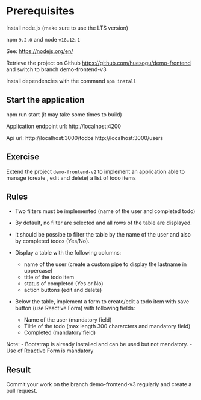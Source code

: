 # Prerequisites

Install node.js (make sure to use the LTS version)

npm `9.2.0` and node `v18.12.1`

See: https://nodejs.org/en/

Retrieve the project on Github https://github.com/huesogu/demo-frontend and switch to branch demo-frontend-v3

Install dependencies with the command `npm install`


## Start the application

npm run start (it may take some times to build)

Application endpoint url: 
	http://localhost:4200

Api url:
	http://localhost:3000/todos
	http://localhost:3000/users


## Exercise

Extend the project `demo-frontend-v2` to implement an application able to manage (create , edit and delete) a list of todo items

## Rules

- Two filters must be implemented (name of the user and completed todo)
- By default, no filter are selected and all rows of the table are displayed.
- It should be possibe to filter the table by the name of the user and also by completed todos (Yes/No).

- Display a table with the following columns:
	- name of the user (create a custom pipe to display the lastname in uppercase)
	- title of the todo item
	- status of completed (Yes or No)
	- action buttons (edit and delete) 

- Below the table, implement a form to create/edit a todo item with save button (use Reactive Form)  with following fields:
	- Name of the user (mandatory field)
	- Tiltle of the todo (max length 300 chararcters and mandatory field)
	- Completed (mandatory field)

Note: 
	- Bootstrap is already installed and can be used but not mandatory.
	- Use of Reactive Form is mandatory


## Result

Commit your work on the branch demo-frontend-v3 regularly and create a pull request. 

